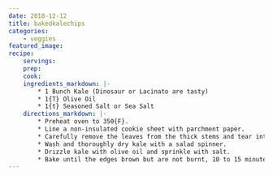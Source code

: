 ```yaml
---
date: 2018-12-12
title: bakedkalechips
categories:
    - veggies
featured_image: 
recipe:
    servings: 
    prep: 
    cook: 
    ingredients_markdown: |-
        * 1 Bunch Kale (Dinosaur or Lacinato are tasty)
        * 1{T} Olive Oil
        * 1{t} Seasoned Salt or Sea Salt
    directions_markdown: |-
        * Preheat oven to 350{F}.
        * Line a non-insulated cookie sheet with parchment paper.
        * Carefully remove the leaves from the thick stems and tear into bite size pieces.
        * Wash and thoroughly dry kale with a salad spinner.
        * Drizzle kale with olive oil and sprinkle with salt.
        * Bake until the edges brown but are not burnt, 10 to 15 minutes. But, watch them carefully as times can vary.
---
```

